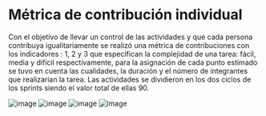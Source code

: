 # Métrica de contribución individual

Con el objetivo de llevar un control de las actividades y que cada persona contribuya igualitariamente se realizó una métrica de contribuciones con los indicadores
: 1, 2 y 3 que especifican la complejidad de una tarea: fácil, media y difícil respectivamente, para la asignación de cada punto estimado se tuvo en cuenta las cualidades, 
la duración y el número de integrantes que realizarían la tarea.
Las actividades se dividieron en los dos ciclos de los sprints siendo el valor total de ellas 90.  

![image](https://user-images.githubusercontent.com/112056157/202831364-10f349f8-c528-4bd4-912e-5888c21f7f19.png)
![image](https://user-images.githubusercontent.com/112056157/202831365-0c4b372e-cc7f-41ef-b43b-10b3131bc729.png)
![image](https://user-images.githubusercontent.com/112056157/202831369-9a3123d3-b51e-4cd0-a31f-ad67a2d29313.png)
![image](https://user-images.githubusercontent.com/112056157/202831375-73a3335f-cbd7-4622-b1ff-8c5ebb071323.png)
